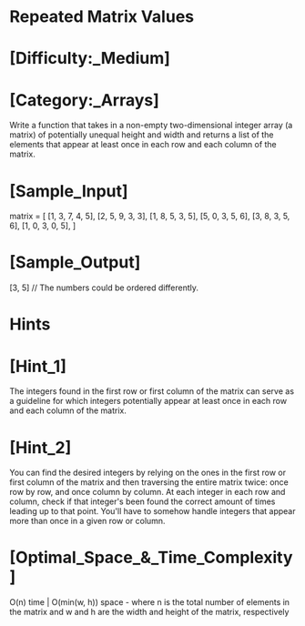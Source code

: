 # Repeated Matrix Values

# [Difficulty:_Medium]
# [Category:_Arrays]

  Write a function that takes in a non-empty two-dimensional integer array (a
  matrix) of potentially unequal height and width and returns a list of the
  elements that appear at least once in each row and each column of the matrix.

# [Sample_Input]

  matrix = [
    [1, 3, 7, 4, 5],
    [2, 5, 9, 3, 3],
    [1, 8, 5, 3, 5],
    [5, 0, 3, 5, 6],
    [3, 8, 3, 5, 6],
    [1, 0, 3, 0, 5],
  ]

# [Sample_Output]

  [3, 5] // The numbers could be ordered differently.

# Hints

# [Hint_1]

  The integers found in the first row or first column of the matrix can serve as a guideline for which integers potentially appear at least once in each row and each column of the matrix.

# [Hint_2]

  You can find the desired integers by relying on the ones in the first row or first column of the matrix and then traversing the entire matrix twice: once row by row, and once column by column. At each integer in each row and column, check if that integer's been found the correct amount of times leading up to that point. You'll have to somehow handle integers that appear more than once in a given row or column.

# [Optimal_Space_&_Time_Complexity]

  O(n) time | O(min(w, h)) space - where n is the total number of elements in the matrix and w and h are the width and height of the matrix, respectively
